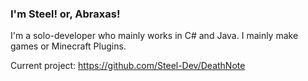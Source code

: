 ### I'm Steel! or, Abraxas!

I'm a solo-developer who mainly works in C# and Java. I mainly make games or Minecraft Plugins.

Current project: https://github.com/Steel-Dev/DeathNote

